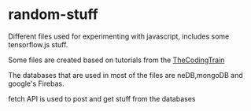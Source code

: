 # random-stuff
Different files used for experimenting with javascript, includes some tensorflow.js stuff.<br/>

Some files are created based on tutorials from the [TheCodingTrain](https://www.youtube.com/channel/UCvjgXvBlbQiydffZU7m1_aw)<br/>

The databases that are used in most of the files are neDB,mongoDB and google's Firebas.<br/>

fetch API is used to post and get stuff from the databases<br/>
